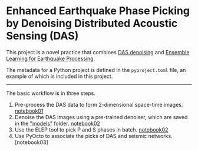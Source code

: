 # Enhanced Earthquake Phase Picking by Denoising Distributed Acoustic Sensing (DAS)

This project is a novel practice that combines [DAS denoising] and 
[Ensemble Learning for Earthquake Processing].

The metadata for a Python project is defined in the `pyproject.toml` file,
an example of which is included in this project.

----

The basic workflow is in three steps.

1. Pre-process the DAS data to form 2-dimensional space-time images. [notebook01]
2. Denoise the DAS images using a pre-trained denoiser, which are saved in the ["models"] folder. [notebook02]
3. Use the ELEP tool to pick P and S phases in batch. [notebook02]
4. Use PyOcto to associate the picks of DAS and seismic networks.[notebook03]



[DAS denoising]: https://github.com/Denolle-Lab/DASdenoise
[Ensemble Learning for Earthquake Processing]: https://github.com/congcy/ELEP
[notebook01]: https://github.com/Denolle-Lab/Shi_etal_2023_denoiseDAS/blob/main/examples/dataprep_akdas.ipynb
[notebook02]: https://github.com/Denolle-Lab/Shi_etal_2023_denoiseDAS/blob/main/examples/Denoise_and_pick.ipynb
["models"]: https://github.com/Denolle-Lab/Shi_etal_2023_denoiseDAS/tree/main/models
